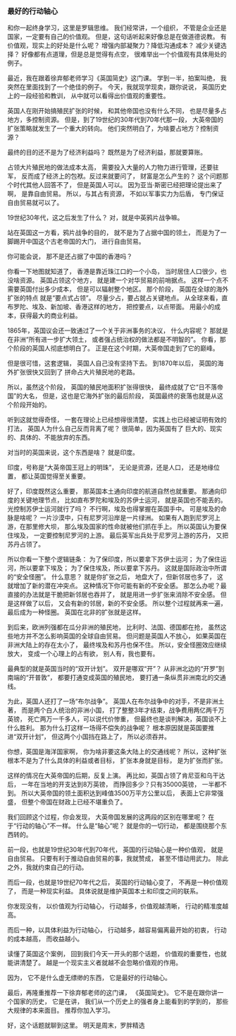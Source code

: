### 最好的行动轴心
和你一起终身学习，这里是罗辑思维。
我们经常讲，一个组织，
不管是企业还是国家，一定要有自己的价值观。
但是，这句话听起来好像总是在做道德说教。
有价值观，现实上的好处是什么呢？
增强内部凝聚力？降低沟通成本？
减少关键选择？
好像都有点道理，但是总是觉得有点空，
很难举出一个价值观有具体用处的例子。

最近，我在跟着徐弃郁老师学习《英国简史》这门课。
学到一半，拍案叫绝，
我突然在里面找到了一个绝佳的例子。
今天，我就现学现卖，跟你说说，
英国历史上的一段经验和教训，
从中就可以看得出价值观的重要性。

英国人在刚开始搞殖民扩张的时候，
和其他帝国也没有什么不同，
也是尽量多占地方，多控制资源。
但是，到了19世纪的30年代到70年代那一段，
大英帝国的扩张策略就发生了一个重大的转向。
他们突然明白了，为啥要占地方？控制资源？

最终的目的还不是为了经济利益吗？
既然是为了经济利益，那就要算账。

占领大片殖民地的做法成本太高，
需要投入大量的人力物力进行管理，还要驻军，
反而成了经济上的包袱。反过来就要问了，
财富是怎么产生的？
这个问题那个时代其他人回答不了，
但是英国人可以。
因为亚当·斯密已经把理论提出来了啊，
是靠自由贸易。
所以，与其占有资源，
不如以军事实力为后盾，
专门保证自由贸易就可以了。

19世纪30年代，这之后发生了什么？
对，就是中英鸦片战争嘛。

站在英国这一方看，鸦片战争的目的，
就不是为了占据中国的领土，
而是为了一脚踢开中国这个古老帝国的大门，
进行自由贸易。

你可能会说，
那不是还占据了中国的香港吗？

你看一下地图就知道了，
香港是靠近珠江口的一个小岛，
当时居住人口很少，也没啥资源。
英国占领这个地方，
就是建一个对华贸易的前哨据点。
这样一个点不需要英国付出多少成本，
但是可以辐射整个地区。
那个阶段，
英国在全球的海外扩张的特点
就是“要点式占领”。
尽量少占，要占就占关键地点。
从全球来看，直布罗陀、埃及、新加坡、香港这样的地方，
把控要点，以点带面。
用最小的成本，获得最大的商业利益。

1865年，英国议会还一致通过了一个关于非洲事务的决议，
什么内容呢？
那就是在非洲“所有进一步扩大领土，
或者强占统治权的做法都是不明智的”。
你看，那个阶段的英国人彻底想明白了。
正是在这个时期，大英帝国走到了它的巅峰。

但是很可惜，这套逻辑，
英国人自己没有坚持下去。
到1870年以后，
英国的海外扩张很快又回到了
拼命占大片殖民地的老路。

所以，虽然这个阶段，
英国的殖民地面积扩张得很快，
最终成就了它“日不落帝国”的大名，
但是，这也是它海外扩张的最后阶段，
英国最终的衰落也就是从这个阶段开始的。

听到这就觉得奇怪，
一套在理论上已经想得很清楚，
实践上也已经被证明有效的打法，
英国人为什么自己反而背离了呢？
很简单，因为英国有了
巨大的、现实的、具体的、不能放弃的东西。

对当时的英国来说，这个东西是啥？
就是印度。

印度，号称是“大英帝国王冠上的明珠”，
无论是资源，还是人口，
还是地缘位置，
都让英国觉得至关重要。

好了，印度既然这么重要，
那英国本土通向印度的航道自然也就重要。
那通向印度的关键地理节点，
比如直布罗陀和埃及的苏伊士运河，
就是英国也不能丢的。
光控制苏伊士运河就行了吗？
不行啊，埃及也得掌握在英国手中。
可是埃及的命脉是啥呢？
一片沙漠中，只有尼罗河沿岸是一片绿洲。
如果有人跑到尼罗河上游，在那里修大坝，
那么埃及国家的性命就被他们抓在手上。
所以英国认为要保住埃及，
一定要控制尼罗河的上游。
最后英军出兵处于尼罗河上游的苏丹，
又把苏丹占领了。

所以你看一下整个逻辑链条：
为了保印度，所以要拿下苏伊士运河；
为了保住运河，所以要拿下埃及；
为了保住埃及，所以要拿下苏丹。
这就是国际政治中所谓的“安全怪圈”。
什么意思？
就是你扩张之后，
地盘大了，但新邻居也多了，
这就增加了新的潜在冲突点。
这种情况下你可能有新的不安全感。
那怎么办呢？最直接的办法就是干脆把新邻居也吞并了，
就是用进一步扩张来消除不安全感。
但是这样做了以后，
又会有新的邻居，新的不安全感。
所以整个过程就再来一遍，
最后成为一种怪圈。
英国在北非的扩张就是这样。

到后来，欧洲列强都在瓜分非洲的殖民地，
比利时、法国、德国都在抢，
虽然这些地方并不怎么影响英国的全球自由贸易。
但问题是英国人不放心，
如果英国在非洲大陆上的存在太小了，
最终埃及和苏丹也保不住。
所以，安全怪圈效应继续放大，
变成一个心理上的占有欲，
别人有，我也要有。

最典型的就是英国当时的“双开计划”。
双开是哪双“开”？
从非洲北边的“开罗”到南端的“开普敦”，
都要打通变成英国的殖民地，
要打通一条纵贯非洲南北的交通线。

为此，英国人还打了一场“布尔战争”。
英国人在布尔战争中的对手，不是非洲土著，
而是两个白人统治的非洲小国，
打了整整3年才结束，战争费用两亿两千万英镑，
死亡两万一千多人，可以说代价惨重，
但最终也是谈判解决，英国谈不上什么胜利。
那为什么打这样一场得不偿失的战争呢？
根本原因就是英国要推进“双开计划”，
但这两个小国挡在路上了，
所以必须吞并。

你想，英国是海洋国家啊，
你为啥非要这条大陆上的交通线呢？
所以，这种扩张根本不是为了什么具体的利益或者目标，
扩张本身就是目标，
是为扩张而扩张。

这样的情况在大英帝国的后期，反复上演。
再比如，英国占领了肯尼亚和乌干达后，
一年在当地的开支达到8万英镑，
而挣回多少？只有35000英镑，
一半都不到。
所以大英帝国的领土面积达到峰值3500万平方公里以后，
表面上它非常强盛，
但整个帝国在财政上已经不堪重负了。

我们回顾这个过程，你会发现，
大英帝国发展的这两段的区别在哪里呢？
在于“行动的轴心”不一样。
什么是“轴心”呢？
就是你的一切行动，
都是围绕那个东西转的。

前一段，也就是19世纪30年代到70年代，
英国的行动轴心是一种价值观，
就是自由贸易。
只要有利于推动自由贸易的事，我就赞成，
甚至不惜动用武力。
除此之外，我就约束自己的行动。

而后一段，也就是19世纪70年代之后，
英国的行动轴心变了，
不再是一种价值观了，
而是一种现实利益。
具体说就是维护英国本土和印度之间的联系。

你发现没有，
以价值观为行动轴心，
行动越多，价值观越清晰，
行动的精准度越高。

而后一种，以具体利益为行动轴心，
行动越多，越容易偏离最开始的初衷，
行动的成本越高，
而收益越小。

读懂了英国这个案例，
回到我们今天一开头的那个话题，
价值观的重要性，也就能讲清楚了。
越是一个现实主义者就越不会忽略价值观的作用。

因为，
它不是什么虚无缥缈的东西，
它是最好的行动轴心。

最后，再隆重推荐一下徐弃郁老师的这门课，
《英国简史》。
它不是在跟你讲一个国家的历史，
它是在讲，
我们从一个历史上的强者身上能看到的学到的，
那些大规律的本来面目。
推荐你加入学习。     

好，这个话题就聊到这里。
明天是周末，罗胖精选